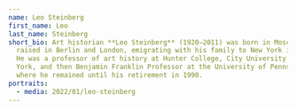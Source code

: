 ```yaml
---
name: Leo Steinberg
first_name: Leo
last_name: Steinberg
short_bio: Art historian **Leo Steinberg** (1920–2011) was born in Moscow and
  raised in Berlin and London, emigrating with his family to New York in 1945.
  He was a professor of art history at Hunter College, City University of New
  York, and then Benjamin Franklin Professor at the University of Pennsylvania,
  where he remained until his retirement in 1990.
portraits:
  - media: 2022/01/leo-steinberg
---
```

